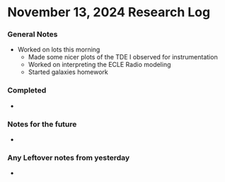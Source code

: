 # November 13, 2024 Research Log
### General Notes
* Worked on lots this morning
  * Made some nicer plots of the TDE I observed for instrumentation
  * Worked on interpreting the ECLE Radio modeling
  * Started galaxies homework

### Completed
* 

### Notes for the future
* 

### Any Leftover notes from yesterday
* 
